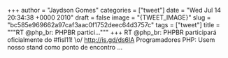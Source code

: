 
+++
author = "Jaydson Gomes"
categories = ["tweet"]
date = "Wed Jul 14 20:34:38 +0000 2010"
draft = false
image = "{TWEET_IMAGE}"
slug = "bc585e969662a97caf3aac0f1752deec64d3757c"
tags = ["tweet"]
title = """RT @php_br: PHPBR partici..."""
+++
RT @php_br: PHPBR participará oficialmente do #fisl11! \o/ http://is.gd/ds6lA Programadores PHP: Usem nosso stand como ponto de encontro ...
